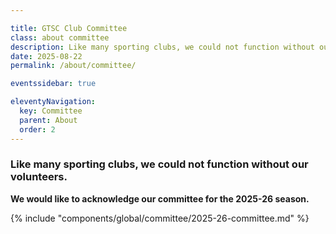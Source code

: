 ```yaml
---

title: GTSC Club Committee
class: about committee
description: Like many sporting clubs, we could not function without our volunteers.
date: 2025-08-22
permalink: /about/committee/

eventssidebar: true

eleventyNavigation:
  key: Committee
  parent: About
  order: 2
---
```

### Like many sporting clubs, we could not function without our volunteers.

**We would like to acknowledge our committee for the 2025-26 season.**

<div class="padtop3rem"></div>

 {% include "components/global/committee/2025-26-committee.md" %}

</div>